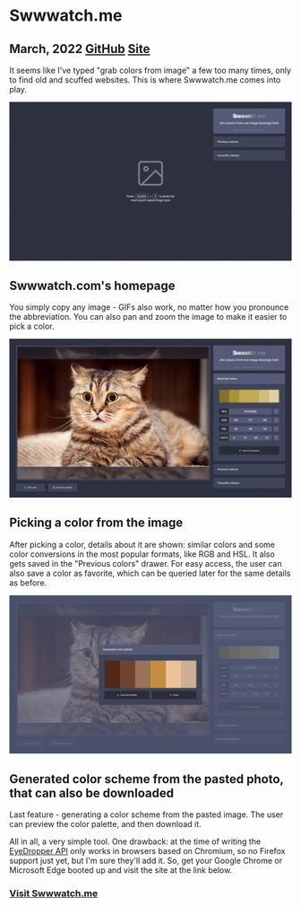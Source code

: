 # Swwwatch.me

## March, 2022 [GitHub](https://github.com/vlad-solomon/swwwatch.me) [Site](https://swwwatch.me/)

It seems like I've typed "grab colors from image" a few too many times, only to find old and scuffed websites. This is where Swwwatch.me comes into play.

<img src="img/hero.jpeg">

## Swwwatch.com's homepage

You simply copy any image - GIFs also work, no matter how you pronounce the abbreviation. You can also pan and zoom the image to make it easier to pick a color.

<img src="img/picking a color.jpeg">

## Picking a color from the image

After picking a color, details about it are shown: similar colors and some color conversions in the most popular formats, like RGB and HSL. It also gets saved in the "Previous colors" drawer. For easy access, the user can also save a color as favorite, which can be queried later for the same details as before.

<img src="img/color scheme.jpeg">

## Generated color scheme from the pasted photo, that can also be downloaded

Last feature - generating a color scheme from the pasted image. The user can preview the color palette, and then download it.

All in all, a very simple tool. One drawback: at the time of writing the [EyeDropper API](https://developer.mozilla.org/en-US/docs/Web/API/EyeDropper_API) only works in browsers based on Chromium, so no Firefox support just yet, but I'm sure they'll add it. So, get your Google Chrome or Microsoft Edge booted up and visit the site at the link below.

### [Visit Swwwatch.me](https://swwwatch.me/)
